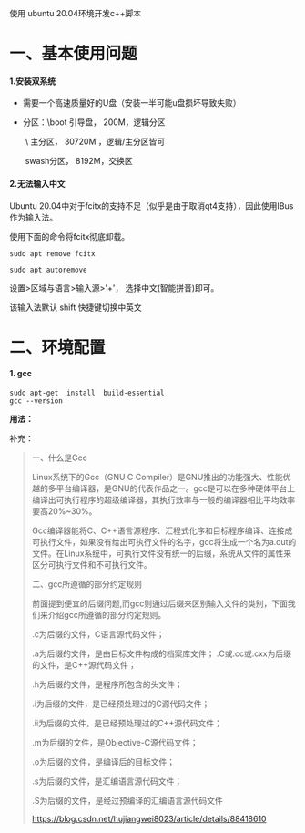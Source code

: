 

使用 ubuntu 20.04环境开发c++脚本





# 一、基本使用问题

#### 1.安装双系统

- 需要一个高速质量好的U盘（安装一半可能u盘损坏导致失败）

- 分区：\boot 引导盘， 200M，逻辑分区   

  ​			\  主分区， 30720M ，逻辑/主分区皆可

  ​			swash分区， 8192M，交换区

#### 2.无法输入中文

Ubuntu 20.04中对于fcitx的支持不足（似乎是由于取消qt4支持），因此使用IBus作为输入法。

使用下面的命令将fcitx彻底卸载。



```\
sudo apt remove fcitx  

sudo apt autoremove
```

设置>区域与语言>输入源>'+'， 选择中文(智能拼音)即可。

该输入法默认 shift 快捷键切换中英文



# 二、环境配置



#### 1. gcc

```
sudo apt-get  install  build-essential
gcc --version
```

 **用法：**







补充：

>
>
>一、什么是Gcc
>
>Linux系统下的Gcc（GNU C Compiler）是GNU推出的功能强大、性能优越的多平台编译器，是GNU的代表作品之一。gcc是可以在多种硬体平台上编译出可执行程序的超级编译器，其执行效率与一般的编译器相比平均效率要高20%~30%。
>
>Gcc编译器能将C、C++语言源程序、汇程式化序和目标程序编译、连接成可执行文件，如果没有给出可执行文件的名字，gcc将生成一个名为a.out的文件。在Linux系统中，可执行文件没有统一的后缀，系统从文件的属性来区分可执行文件和不可执行文件。
>
>二、gcc所遵循的部分约定规则
>
>前面提到便宜的后缀问题,而gcc则通过后缀来区别输入文件的类别，下面我们来介绍gcc所遵循的部分约定规则。
>
>.c为后缀的文件，C语言源代码文件；
>
>.a为后缀的文件，是由目标文件构成的档案库文件；
>.C或.cc或.cxx为后缀的文件，是C++源代码文件；
>
>.h为后缀的文件，是程序所包含的头文件；
>
>.i为后缀的文件，是已经预处理过的C源代码文件；
>
>.ii为后缀的文件，是已经预处理过的C++源代码文件；
>
>.m为后缀的文件，是Objective-C源代码文件；
>
>.o为后缀的文件，是编译后的目标文件；
>
>.s为后缀的文件，是汇编语言源代码文件；
>
>.S为后缀的文件，是经过预编译的汇编语言源代码文件
>
>
>
>https://blog.csdn.net/hujiangwei8023/article/details/88418610